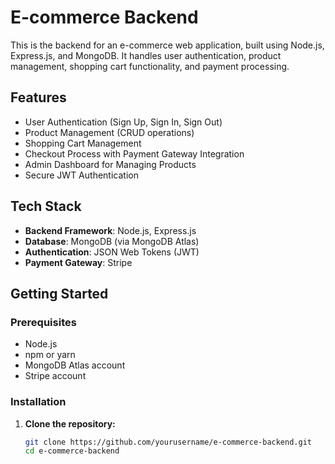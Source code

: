# E-commerce Backend

This is the backend for an e-commerce web application, built using Node.js, Express.js, and MongoDB. It handles user authentication, product management, shopping cart functionality, and payment processing.

## Features

- User Authentication (Sign Up, Sign In, Sign Out)
- Product Management (CRUD operations)
- Shopping Cart Management
- Checkout Process with Payment Gateway Integration
- Admin Dashboard for Managing Products
- Secure JWT Authentication

## Tech Stack

- **Backend Framework**: Node.js, Express.js
- **Database**: MongoDB (via MongoDB Atlas)
- **Authentication**: JSON Web Tokens (JWT)
- **Payment Gateway**: Stripe

## Getting Started

### Prerequisites

- Node.js
- npm or yarn
- MongoDB Atlas account
- Stripe account

### Installation

1. **Clone the repository:**
   ```sh
   git clone https://github.com/yourusername/e-commerce-backend.git
   cd e-commerce-backend
